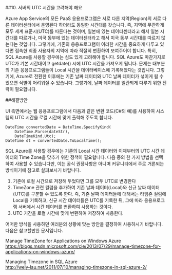 ##10. 서버의 UTC 시간을 고려해야 해요

Azure App Service의 모든 PaaS 응용프로그램은 서로 다른 지역(Region)의 서로 다른 데이터센터에서 운영된다 하더라도 동일한 시간대를 갖습니다. 즉, 지역에 무관하게 모두 세계 표준시(UTC)를 따른다는 것이며, 일본에 있는 데이터센터라고 해서 일본 시간대를 따르거나, 미국 동부에 있는 데이터센터라고 해서 미국 동부 시간대를 따르지 않는다는 것입니다. 그렇기에, 기존의 응용프로그램이 이러한 시간을 중요하게 다루고 있다면 접속한 최종 사용자의 지역에 따라 적절히 변환하여 보여주어야 합니다. 
특히, SQL Azure를 사용할 경우에는 심도 있게 고려해야 합니다. SQL Azure도 마찬가지로 UTC가 기본 시간대이고 getdate() 시에 UTC 시간을 가져오게 됩니다. 문제는 대부분의 기존 응용프로그램들이 Local 시간을 데이터베이스에 기록해왔다는 것입니다. 그렇기에, Azure로 전환한 이후에는 기존 날짜 데이터와 UTC 날짜 데이터가 섞이게 될 수 있으면 식별이 어려워질 수 있습니다. 그렇기에, 날짜 데이터를 일관되게 다루기 위한 전략이 필요합니다.

##해결방안

UI 측면에서는 웹 응용프로그램에서 다음과 같은 변환 코드(C#의 예)를 사용하여 시스템의 UTC 시간을 로컬 시간에 맞게 출력해 주도록 합니다. 

```{cs}
DateTime convertedDate = DateTime.SpecifyKind(
    DateTime.Parse(dateStr),
    DateTimeKind.Utc);
DateTime dt = convertedDate.ToLocalTime();
```

SQL Azure를 사용할 경우에는 기존의 Local 시간 데이터와 이제부터의 UTC 시간 데이터의 Time Zone을 맞추기 위한 정책이 필요합니다. 다음 중의 한 가지 방법을 선택하여 사용할 수 있습니다만, 이는 공식 권장사항은 아니며 커뮤니티에서 주로 거론되는 방식이기에 참고로 살펴보시기 바랍니다.

1.	기존에 로컬 시간으로 저장해 두었다면 그를 모두 UTC로 변경한다
2.	TimeZone 관련 컬럼을 추가하여 기존 날짜 데이터(Local)와 신규 날짜 데이터(UTC)를 구분할 수 있도록 한다. 즉, 기존 날짜 데이터들에 대해서는 타임존 컬럼에 Local을 기록하고, 신규 시간 데이터들은 UTC를 기록한 뒤, 그에 따라 응용프로그램 서버에서 시간 데이터를 변환하여 사용하는 것이다.
3.	UTC 기간을 로컬 시간에 맞게 변환하여 저장하여 사용한다.

어떠한 방식을 사용하던 여러분의 상황에 맞는 방안을 결정하여 사용하시기 바랍니다. 다음은 참고할만한 문서입니다.

Manage TimeZone for Applications on Windows Azure      
https://blogs.msdn.microsoft.com/cie/2013/07/29/manage-timezone-for-applications-on-windows-azure/

Managing Timezone in SQL Azure  
http://wely-lau.net/2011/07/10/managing-timezone-in-sql-azure-2/ 
